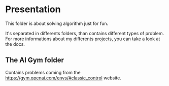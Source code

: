 # Presentation
This folder is about solving algorithm just for fun. 

It's separated in differents folders, than contains different types of problem.
For more informations about my differents projects, you can take a look at the docs.

## The AI Gym folder
Contains problems coming from the https://gym.openai.com/envs/#classic_control website.
